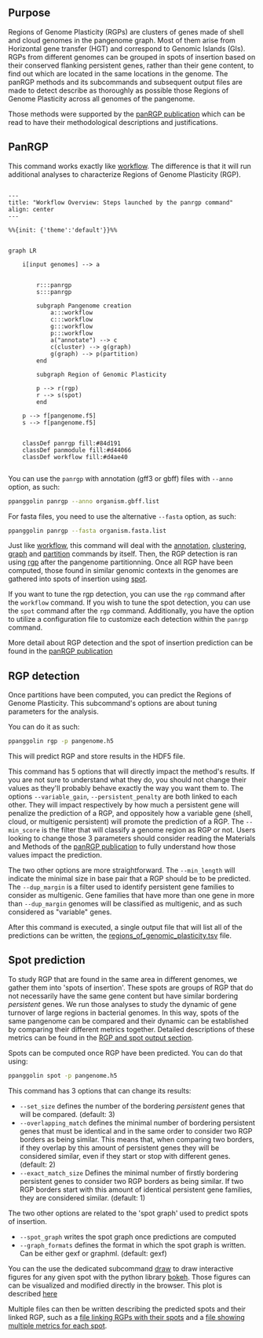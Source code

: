 ## Purpose

Regions of Genome Plasticity (RGPs) are clusters of genes made of shell and cloud genomes in the pangenome graph. Most of them arise from Horizontal gene transfer (HGT) and correspond to Genomic Islands (GIs). RGPs from different genomes can be grouped in spots of insertion based on their conserved flanking persistent genes, rather than their gene content, to find out which are located in the same locations in the genome. The panRGP methods and its subcommands and subsequent output files are made to detect describe as thoroughly as possible those Regions of Genome Plasticity across all genomes of the pangenome.

Those methods were supported by the [panRGP publication](https://doi.org/10.1093/bioinformatics/btaa792) which can be read to have their methodological descriptions and justifications.


## PanRGP

This command works exactly like [workflow](../PangenomeAnalyses/pangenomeAnalyses.md#workflow). The difference is that it will run additional analyses to characterize Regions of Genome Plasticity (RGP).



```{mermaid}

---
title: "Workflow Overview: Steps launched by the panrgp command"
align: center
---

%%{init: {'theme':'default'}}%%


graph LR

    i[input genomes] --> a
   

        r:::panrgp
        s:::panrgp

        subgraph Pangenome creation
            a:::workflow
            c:::workflow
            g:::workflow
            p:::workflow
            a("annotate") --> c
            c(cluster) --> g(graph)
            g(graph) --> p(partition)
        end
        
        subgraph Region of Genomic Plasticity
        
        p --> r(rgp)
        r --> s(spot)
        end

    p --> f[pangenome.f5]
    s --> f[pangenome.f5]

        
    classDef panrgp fill:#84d191
    classDef panmodule fill:#d44066
    classDef workflow fill:#d4ae40


```


You can use the `panrgp` with annotation (gff3 or gbff) files with `--anno` option, as such: 
```bash
ppanggolin panrgp --anno organism.gbff.list
```

For fasta files, you need to use the alternative `--fasta` option, as such:
```bash
ppanggolin panrgp --fasta organism.fasta.list
```

Just like [workflow](../PangenomeAnalyses/pangenomeAnalyses.md#workflow), this command will deal with the [annotation](../PangenomeAnalyses/pangenomeAnalyses.md#annotation), [clustering](../PangenomeAnalyses/pangenomeAnalyses.md#compute-pangenome-gene-families), [graph](../PangenomeAnalyses/pangenomeAnalyses.md#graph) and [partition](../PangenomeAnalyses/pangenomeAnalyses.md#partition) commands by itself.
Then, the RGP detection is ran using [rgp](#rgp-detection) after the pangenome partitionning. Once all RGP have been computed, those found in similar genomic contexts in the genomes are gathered into spots of insertion using [spot](#spot-prediction).

If you want to tune the rgp detection, you can use the `rgp` command after the `workflow` command. If you wish to tune the spot detection, you can use the `spot` command after the `rgp` command. Additionally, you have the option to utilize a configuration file to customize each detection within the `panrgp` command.

More detail about RGP detection and the spot of insertion prediction can be found in the [panRGP publication](https://doi.org/10.1093/bioinformatics/btaa792)

## RGP detection

Once partitions have been computed, you can predict the Regions of Genome Plasticity. 
This subcommand's options are about tuning parameters for the analysis. 

You can do it as such:

```bash
ppanggolin rgp -p pangenome.h5
```

This will predict RGP and store results in the HDF5 file.

This command has 5 options that will directly impact the method's results. If you are not sure to understand what they do, you should not change their values as they'll probably behave exactly the way you want them to.
The options `--variable_gain`, `--persistent_penalty` are both linked to each other. They will impact respectively by how much a persistent gene will penalize the prediction of a RGP, and oppositely how a variable gene (shell, cloud, or multigenic persistent) will promote the prediction of a RGP. The `--min_score` is the filter that will classify a genome region as RGP or not.
Users looking to change those 3 parameters should consider reading the Materials and Methods of the [panRGP publication](https://doi.org/10.1093/bioinformatics/btaa792) to fully understand how those values impact the prediction.

The two other options are more straightforward. The `--min_length` will indicate the minimal size in base pair that a RGP should be to be predicted. The `--dup_margin` is a filter used to identify persistent gene families to consider as multigenic. Gene families that have more than one gene in more than `--dup_margin` genomes will be classified as multigenic, and as such considered as "variable" genes.

After this command is executed, a single output file that will list all of the predictions can be written, the [regions_of_genomic_plasticity.tsv](./rgpOutputs.md#rgp) file.

## Spot prediction

To study RGP that are found in the same area in different genomes, we gather them into 'spots of insertion'. These spots are groups of RGP that do not necessarily have the same gene content but have similar bordering _persistent_ genes. We run those analyses to study the dynamic of gene turnover of large regions in bacterial genomes. In this way, spots of the same pangenome can be compared and their dynamic can be established by comparing their different metrics together. Detailed descriptions of these metrics can be found in the [RGP and spot output section](./rgpOutputs.md#rgp-outputs).

Spots can be computed once RGP have been predicted. You can do that using:

```bash
ppanggolin spot -p pangenome.h5
```

This command has 3 options that can change its results:

- `--set_size` defines the number of the bordering _persistent_ genes that will be compared. (default: 3)
- `--overlapping_match` defines the minimal number of bordering persistent genes that must be identical and in the same order to consider two RGP borders as being similar. This means that, when comparing two borders, if they overlap by this amount of persistent genes they will be considered similar, even if they start or stop with different genes.  (default: 2)
- `--exact_match_size` Defines the minimal number of firstly bordering persistent genes to consider two RGP borders as being similar. If two RGP borders start with this amount of identical persistent gene families, they are considered similar. (default: 1)

The two other options are related to the 'spot graph' used to predict spots of insertion.

- `--spot_graph` writes the spot graph once predictions are computed
- `--graph_formats` defines the format in which the spot graph is written. Can be either gexf or graphml. (default: gexf)

You can the use the dedicated subcommand [draw](./rgpOutputs.md#draw-spots) to draw interactive figures for any given spot with the python library [bokeh](http://docs.bokeh.org/en/latest/). Those figures can can be visualized and modified directly in the browser. This plot is described [here](./rgpOutputs.md#draw-spots)

Multiple files can then be written describing the predicted spots and their linked RGP, such as a [file linking RGPs with their spots](./rgpOutputs.md#spots) and a [file showing multiple metrics for each spot](./rgpOutputs.md#summarize-spots).
